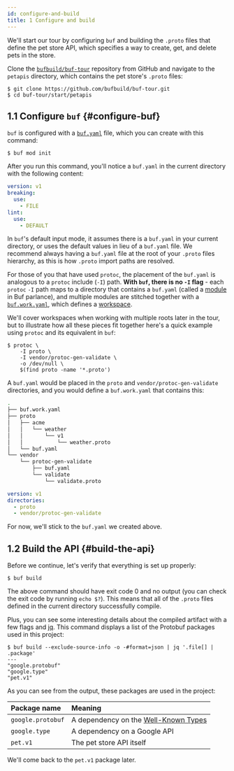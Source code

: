 ```yaml
---
id: configure-and-build
title: 1 Configure and build
---
```


We'll start our tour by configuring `buf` and building the `.proto` files that
define the pet store API, which specifies a way to create, get, and delete pets
in the store.

Clone the [`bufbuild/buf-tour`](https://github.com/bufbuild/buf-tour.git)
repository from GitHub and navigate to the `petapis` directory, which contains
the pet store's `.proto` files:

```terminal
$ git clone https://github.com/bufbuild/buf-tour.git
$ cd buf-tour/start/petapis
```

## 1.1 Configure `buf` {#configure-buf}

`buf` is configured with a [`buf.yaml`](../configuration/v1/buf-yaml.md) file,
which you can create with this command:

```terminal
$ buf mod init
```

After you run this command, you'll notice a `buf.yaml` in the current directory
with the following content:

```yaml title="buf.yaml"
version: v1
breaking:
  use:
    - FILE
lint:
  use:
    - DEFAULT
```

In `buf`'s default input mode, it assumes there is a `buf.yaml` in your current
directory, or uses the default values in lieu of a `buf.yaml` file. We recommend
always having a `buf.yaml` file at the root of your `.proto` files hierarchy, as
this is how `.proto` import paths are resolved.

For those of you that have used `protoc`, the placement of the `buf.yaml` is
analogous to a `protoc` include (`-I`) path. **With `buf`, there is no `-I`
flag** - each `protoc` `-I` path maps to a directory that contains a `buf.yaml`
(called a [module](../bsr/overview.mdx#modules) in Buf parlance), and multiple
modules are stitched together with a
[`buf.work.yaml`](../configuration/v1/buf-work-yaml.md), which defines a
[workspace](../reference/workspaces.mdx).

We'll cover workspaces when working with multiple roots later in the tour, but
to illustrate how all these pieces fit together here's a quick example using
`protoc` and its equivalent in `buf`:

```terminal
$ protoc \
    -I proto \
    -I vendor/protoc-gen-validate \
    -o /dev/null \
    $(find proto -name '*.proto')
```

A `buf.yaml` would be placed in the `proto` and `vendor/protoc-gen-validate`
directories, and you would define a `buf.work.yaml` that contains this:

```sh
.
├── buf.work.yaml
├── proto
│   ├── acme
│   │   └── weather
│   │       └── v1
│   │           └── weather.proto
│   └── buf.yaml
└── vendor
    └── protoc-gen-validate
        ├── buf.yaml
        └── validate
            └── validate.proto
```

```yaml title="buf.work.yaml"
version: v1
directories:
  - proto
  - vendor/protoc-gen-validate
```

For now, we'll stick to the `buf.yaml` we created above.

## 1.2 Build the API {#build-the-api}

Before we continue, let's verify that everything is set up properly:

```terminal
$ buf build
```

The above command should have exit code 0 and no output (you can check the exit
code by running `echo $?`). This means that all of the `.proto` files defined in
the current directory successfully compile.

Plus, you can see some interesting details about the compiled artifact with a
few flags and [jq](https://stedolan.github.io/jq). This command displays a list
of the Protobuf packages used in this project:

```terminal
$ buf build --exclude-source-info -o -#format=json | jq '.file[] | .package'
---
"google.protobuf"
"google.type"
"pet.v1"
```

As you can see from the output, these packages are used in the project:

| Package name      | Meaning                                                                                                               |
|:------------------|:----------------------------------------------------------------------------------------------------------------------|
| `google.protobuf` | A dependency on the [Well-Known Types](https://developers.google.com/protocol-buffers/docs/reference/google.protobuf) |
| `google.type`     | A dependency on a Google API                                                                                          |
| `pet.v1`          | The pet store API itself                                                                                              |

We'll come back to the `pet.v1` package later.
